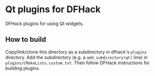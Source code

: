 Qt plugins for DFHack
=====================

DFHack plugins for using Qt widgets.

How to build
------------

Copy/link/clone this directory as a subdirectory in dfhack's `plugins`
directory.  Add the subdirectory (e.g. a `add_subdirectory(qt)` line) in
`plugins/CMakeLists.custom.txt`. Then follow DFHack instructions for building
plugins.

